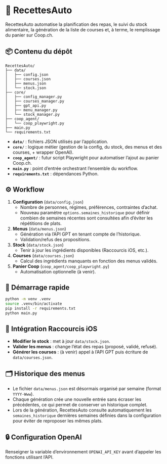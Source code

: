 # 🥘 RecettesAuto

RecettesAuto automatise la planification des repas, le suivi du stock alimentaire, la génération de la liste de courses et, à terme, le remplissage du panier sur Coop.ch.

## 📦 Contenu du dépôt

```
RecettesAuto/
├── data/
│   ├── config.json
│   ├── courses.json
│   ├── menus.json
│   └── stock.json
├── core/
│   ├── config_manager.py
│   ├── courses_manager.py
│   ├── gpt_api.py
│   ├── menu_manager.py
│   └── stock_manager.py
├── coop_agent/
│   └── coop_playwright.py
├── main.py
└── requirements.txt
```

- **`data/`** : fichiers JSON utilisés par l’application.
- **`core/`** : logique métier (gestion de la config, du stock, des menus et des courses, + wrapper OpenAI).
- **`coop_agent/`** : futur script Playwright pour automatiser l’ajout au panier Coop.ch.
- **`main.py`** : point d’entrée orchestrant l’ensemble du workflow.
- **`requirements.txt`** : dépendances Python.

## ⚙️ Workflow

1. **Configuration** (`data/config.json`)
   - Nombre de personnes, régimes, préférences, contraintes d’achat.
   - Nouveau paramètre `options.semaines_historique` pour définir combien de semaines
     récentes sont consultées afin d’éviter les répétitions de plats.
2. **Menus** (`data/menus.json`)
   - Génération via l’API GPT en tenant compte de l’historique.
   - Validation/refus des propositions.
3. **Stock** (`data/stock.json`)
   - Tenir à jour les ingrédients disponibles (Raccourcis iOS, etc.).
4. **Courses** (`data/courses.json`)
   - Calcul des ingrédients manquants en fonction des menus validés.
5. **Panier Coop** (`coop_agent/coop_playwright.py`)
   - Automatisation optionnelle (à venir).

## 🚀 Démarrage rapide

```bash
python -m venv .venv
source .venv/bin/activate
pip install -r requirements.txt
python main.py
```

## 📱 Intégration Raccourcis iOS

- **Modifier le stock** : met à jour `data/stock.json`.
- **Valider les menus** : change l’état des repas (proposé, validé, refusé).
- **Générer les courses** : (à venir) appel à l’API GPT puis écriture de `data/courses.json`.

## 🗂️ Historique des menus

- Le fichier `data/menus.json` est désormais organisé par semaine (format `YYYY-Www`).
- Chaque génération crée une nouvelle entrée sans écraser les précédentes, ce qui permet
  de conserver un historique complet.
- Lors de la génération, RecettesAuto consulte automatiquement les `semaines_historique`
  dernières semaines définies dans la configuration pour éviter de reproposer les mêmes plats.

## 🔒 Configuration OpenAI

Renseigner la variable d’environnement `OPENAI_API_KEY` avant d’appeler les fonctions utilisant l’API.
